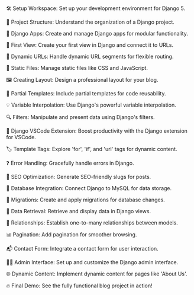 🛠️ Setup Workspace: Set up your development environment for Django 5.

📂 Project Structure: Understand the organization of a Django project.

🔌 Django Apps: Create and manage Django apps for modular functionality.

👀 First View: Create your first view in Django and connect it to URLs.

🔗 Dynamic URLs: Handle dynamic URL segments for flexible routing.

📝 Static Files: Manage static files like CSS and JavaScript.

🖼️ Creating Layout: Design a professional layout for your blog.

🧩 Partial Templates: Include partial templates for code reusability.

💡 Variable Interpolation: Use Django's powerful variable interpolation.

🔍 Filters: Manipulate and present data using Django's filters.

🔧 Django VSCode Extension: Boost productivity with the Django extension for VSCode.

🏷️ Template Tags: Explore 'for', 'if', and 'url' tags for dynamic content.

❓ Error Handling: Gracefully handle errors in Django.

🔑 SEO Optimization: Generate SEO-friendly slugs for posts.

📄 Database Integration: Connect Django to MySQL for data storage.

🔨 Migrations: Create and apply migrations for database changes.

📜 Data Retrieval: Retrieve and display data in Django views.

🔄 Relationships: Establish one-to-many relationships between models.

📊 Pagination: Add pagination for smoother browsing.

📬 Contact Form: Integrate a contact form for user interaction.

👨‍💼 Admin Interface: Set up and customize the Django admin interface.

🌐 Dynamic Content: Implement dynamic content for pages like 'About Us'.

🔥 Final Demo: See the fully functional blog project in action!
